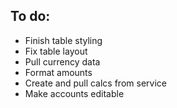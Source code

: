 ## To do:
- Finish table styling
- Fix table layout
- Pull currency data
- Format amounts
- Create and pull calcs from service
- Make accounts editable
